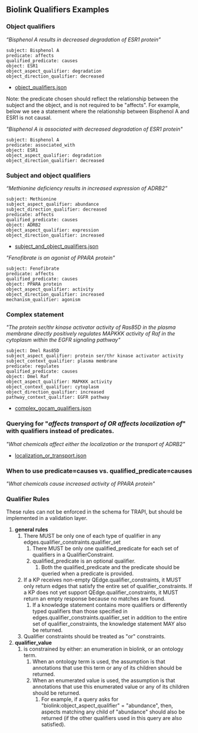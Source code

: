 ## Biolink Qualifiers Examples

### Object qualifiers
_“Bisphenol A results in decreased degradation of ESR1 protein”_

```
subject: Bisphenol A
predicate: affects 
qualified_predicate: causes
object: ESR1
object_aspect_qualifier: degradation
object_direction_qualifier: decreased
```
* [object_qualifiers.json](object_qualifiers.json)

Note: the predicate chosen should reflect the relationship between the subject and the object, and is not required
to be "affects".  For example, below we see a statement where the relationship between Bisphenol A and ESR1 is
not causal. 

_"Bisphenol A is associated with decreased degradation of ESR1 protein"_

```
subject: Bisphenol A
predicate: associated_with
object: ESR1
object_aspect_qualifier: degradation
object_direction_qualifier: decreased
```


### Subject and object qualifiers
_“Methionine deficiency results in increased expression of ADRB2”_

```
subject: Methionine
subject_aspect_qualifier: abundance
subject_direction_qualifier: decreased
predicate: affects 
qualified_predicate: causes
object: ADRB2 
object_aspect_qualifier: expression
object_direction_qualifier: increased
```

* [subject_and_object_qualifiers.json](subject_and_object_qualifiers.json)

_"Fenofibrate is an agonist of PPARA protein"_

```
subject: Fenofibrate
predicate: affects             
qualified_predicate: causes
object: PPARA protein
object_aspect_qualifier: activity
object_direction_qualifier: increased
mechanism_qualifier: agonism
```

### Complex statement

_"The protein ser/thr kinase activator activity of Ras85D in the plasma membrane directly positively regulates MAPKKK 
activity of Raf in the cytoplasm within the EGFR signaling pathway"_

```
subject: Dmel Ras85D
subject_aspect_qualifier: protein ser/thr kinase activator activity
subject_context_qualifier: plasma membrane
predicate: regulates   
qualified_predicate: causes
object: Dmel Raf
object_aspect_qualifier: MAPKKK activity
object_context_qualifier: cytoplasm
object_direction_qualifier: increased
pathway_context_qualifier: EGFR pathway
```

* [complex_gocam_qualifiers.json](complex_gocam_qualifiers.json)


### Querying for "_affects transport of_ *OR* _affects localization of_" with qualifiers instead of predicates.

_"What chemicals affect either the localization or the transport of ADRB2"_

* [localization_or_transport.json](localization_or_transport.json)


### When to use predicate=causes vs. qualified_predicate=causes

_"What chemicals cause increased activity of PPARA protein"_




### Qualifier Rules

These rules can not be enforced in the schema for TRAPI, but should be implemented in a validation layer.

1. __general rules__
   1. There MUST be only one of each type of qualifier in any edges.qualifier_constraints.qualifier_set
      1. There MUST be only one qualified_predicate for each set of qualifiers in a QualifierConstraint. 
      2. qualified_predicate is an optional qualifier. 
         1. Both the qualified_predicate and the predicate should be queried when a predicate is provided. 
   2. If a KP receives non-empty QEdge.qualifier_constraints, it MUST only return edges that satisfy the entire set of 
   qualifier_constraints. If a KP does not yet support QEdge.qualifier_constraints, it MUST return an empty response 
   because no matches are found.
      1. If a knowledge statement contains more qualifiers or differently typed qualifiers than those specified in
      edges.qualifier_constraints.qualifier_set in addition to the entire set of qualifier_constraints, the knowledge 
      statement MAY also be returned.
   3. Qualifier constraints should be treated as "or" constraints.
2. __qualifier_value__  
   1. is constrained by either: an enumeration in biolink, or an ontology term.  
      1. When an ontology term is used, the assumption is that annotations that use this term or any of its children 
      should be returned.
      2. When an enumerated value is used, the assumption is that annotations that use this enumerated value or any 
      of its children should be returned. 
         1. For example, if a query asks for "biolink:object_aspect_qualifier" = "abundance", 
         then, aspects matching any child of "abundance" should also be returned (if the other qualifiers used in this
         query are also satisfied).
